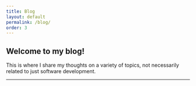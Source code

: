 ```yaml
---
title: Blog
layout: default
permalink: /blog/
order: 3
---
```


<article class="banner container">
    <h1>Welcome to my blog!</h1>
    <p>This is where I share my thoughts on a variety of topics, not necessarily related to just software development.</p>
</article>

<hr>

<article id="post-previews" class="container">
</article>